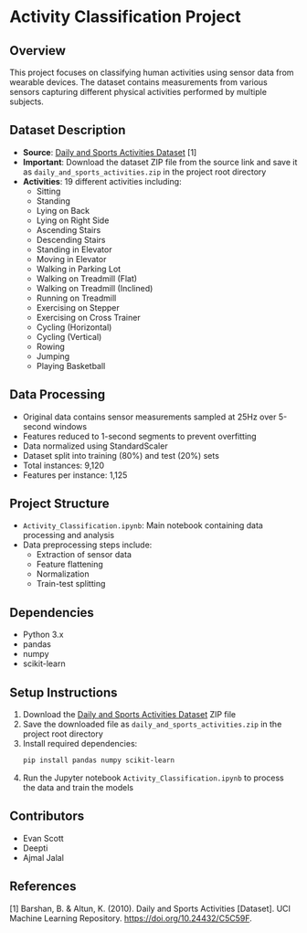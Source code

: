 # Activity Classification Project

## Overview
This project focuses on classifying human activities using sensor data from wearable devices. The dataset contains measurements from various sensors capturing different physical activities performed by multiple subjects.

## Dataset Description
- **Source**: [Daily and Sports Activities Dataset](https://archive.ics.uci.edu/dataset/256/daily+and+sports+activities) [1]
- **Important**: Download the dataset ZIP file from the source link and save it as `daily_and_sports_activities.zip` in the project root directory
- **Activities**: 19 different activities including:
  - Sitting
  - Standing
  - Lying on Back
  - Lying on Right Side
  - Ascending Stairs
  - Descending Stairs
  - Standing in Elevator
  - Moving in Elevator
  - Walking in Parking Lot
  - Walking on Treadmill (Flat)
  - Walking on Treadmill (Inclined)
  - Running on Treadmill
  - Exercising on Stepper
  - Exercising on Cross Trainer
  - Cycling (Horizontal)
  - Cycling (Vertical)
  - Rowing
  - Jumping
  - Playing Basketball

## Data Processing
- Original data contains sensor measurements sampled at 25Hz over 5-second windows
- Features reduced to 1-second segments to prevent overfitting
- Data normalized using StandardScaler
- Dataset split into training (80%) and test (20%) sets
- Total instances: 9,120
- Features per instance: 1,125

## Project Structure
- `Activity_Classification.ipynb`: Main notebook containing data processing and analysis
- Data preprocessing steps include:
  - Extraction of sensor data
  - Feature flattening
  - Normalization
  - Train-test splitting

## Dependencies
- Python 3.x
- pandas
- numpy
- scikit-learn

## Setup Instructions
1. Download the [Daily and Sports Activities Dataset](https://archive.ics.uci.edu/dataset/256/daily+and+sports+activities) ZIP file
2. Save the downloaded file as `daily_and_sports_activities.zip` in the project root directory
3. Install required dependencies:
   ```bash
   pip install pandas numpy scikit-learn
   ```
4. Run the Jupyter notebook `Activity_Classification.ipynb` to process the data and train the models

## Contributors
- Evan Scott
- Deepti
- Ajmal Jalal

## References
[1] Barshan, B. & Altun, K. (2010). Daily and Sports Activities [Dataset]. UCI Machine Learning Repository. https://doi.org/10.24432/C5C59F.